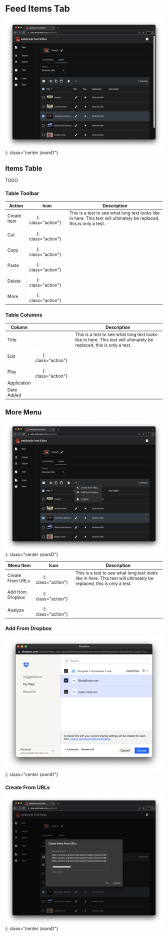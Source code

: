 # Feed Items Tab

![](../../assets/images/editor/workspace/itemstab.png){: class="center zoomD"}


## Items Table

TODO

### Table Toolbar

| __Action__ | __Icon__ | __Description__ |
| --- | --- | --- |
| Create Item | ![](../../assets/images/editor/icons/baseline_add_box_white_24dp.png){: class="action"} | This is a test to see what long text looks like in here. This text will ultimately be replaced, this is only a test. |
| Cut | ![](../../assets/images/editor/icons/round_content_cut_white_24dp.png){: class="action"} | |
| Copy | ![](../../assets/images/editor/icons/round_content_copy_white_24dp.png){: class="action"} | |
| Paste | ![](../../assets/images/editor/icons/round_content_paste_white_24dp.png){: class="action"} | |
| Delete | ![](../../assets/images/editor/icons/round_delete_white_24dp.png){: class="action"} | |
| More | ![](../../assets/images/editor/icons/round_more_horiz_white_24dp.png){: class="action"} | |

### Table Columns

| __Column__ |  | __Description__ |
| --- | --- | --- |
| Title | | This is a test to see what long text looks like in here. This text will ultimately be replaced, this is only a test. |
| Edit | ![](../../assets/images/editor/icons/round_edit_white_24dp.png){: class="action"} | |
| Play | ![](../../assets/images/editor/icons/round_play_arrow_white_24dp.png){: class="action"} | |
| Application | | |
| Date Added | | |

## More Menu

![](../../assets/images/editor/workspace/itemsmoremenu.png){: class="center zoomD"}

| __Menu Item__ | __Icon__ | __Description__ |
| --- | --- | --- |
| Create From URLs | ![](../../assets/images/editor/icons/round_auto_awesome_white_24dp.png){: class="action"} | This is a test to see what long text looks like in here. This text will ultimately be replaced, this is only a test. |
| Add from Dropbox | ![](../../assets/images/editor/icons/dropbox.png){: class="action"} |  |
| Analyze | ![](../../assets/images/editor/icons/round_find_in_page_white_24dp.png){: class="action"} |  |

### Add From Dropbox

![](../../assets/images/editor/workspace/dropbox.png){: class="center zoomD"}

### Create From URLs

![](../../assets/images/editor/workspace/itemsfromurls.png){: class="center zoomD"}
